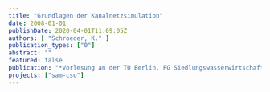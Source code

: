 ```yaml
---
title: "Grundlagen der Kanalnetzsimulation"
date: 2008-01-01
publishDate: 2020-04-01T11:09:05Z
authors: [ "Schroeder, K." ]
publication_types: ["0"]
abstract: ""
featured: false
publication: "*Vorlesung an der TU Berlin, FG Siedlungswasserwirtschaft*"
projects: ["sam-cso"]
---
```



